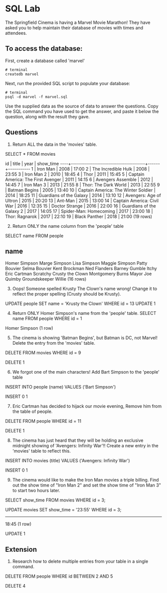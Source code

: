 # SQL Lab

The Springfield Cinema is having a Marvel Movie Marathon! They have asked you to help maintain their database of movies with times and attendees.

## To access the database:

First, create a database called 'marvel'

```
# terminal
createdb marvel
```

Next, run the provided SQL script to populate your database:

```
# terminal
psql -d marvel -f marvel.sql
```

Use the supplied data as the source of data to answer the questions. Copy the SQL command you have used to get the answer, and paste it below the question, along with the result they gave.

## Questions

1.  Return ALL the data in the 'movies' table.

SELECT * FROM movies

 id |                title                | year | show_time 
----+-------------------------------------+------+-----------
  1 | Iron Man                            | 2008 | 17:00
  2 | The Incredible Hulk                 | 2008 | 23:55
  3 | Iron Man 2                          | 2010 | 18:45
  4 | Thor                                | 2011 | 15:45
  5 | Captain America: The First Avenger  | 2011 | 14:15
  6 | Avengers Assemble                   | 2012 | 14:45
  7 | Iron Man 3                          | 2013 | 21:55
  8 | Thor: The Dark World                | 2013 | 22:55
  9 | Batman Begins                       | 2005 | 13:40
 10 | Captain America: The Winter Soldier | 2014 | 18:25
 11 | Guardians of the Galaxy             | 2014 | 13:10
 12 | Avengers: Age of Ultron             | 2015 | 20:20
 13 | Ant-Man                             | 2015 | 13:00
 14 | Captain America: Civil War          | 2016 | 12:35
 15 | Doctor Strange                      | 2016 | 22:00
 16 | Guardians of the Galaxy 2           | 2017 | 14:05
 17 | Spider-Man: Homecoming              | 2017 | 23:00
 18 | Thor: Ragnarok                      | 2017 | 22:10
 19 | Black Panther                       | 2018 | 21:00
(19 rows)


2.  Return ONLY the name column from the 'people' table

SELECT name FROM people

  name         
----------------------
 Homer Simpson
 Marge Simpson
 Lisa Simpson
 Maggie Simpson
 Patty Bouvier
 Selma Bouvier
 Kent Brockman
 Ned Flanders
 Barney Gumble
 Itchy
 Eric Cartman
 Scratchy
 Crusty the Clown
 Montgomery Burns
 Mayor Joe Quimby
 Groundskeeper Willie
(16 rows)



3.  Oops! Someone spelled Krusty The Clown's name wrong! Change it to reflect the proper spelling (Crusty should be Krusty).

UPDATE people SET name = 'Krusty the Clown' WHERE id = 13 
UPDATE 1

4.  Return ONLY Homer Simpson's name from the 'people' table.
SELECT name FROM people WHERE id = 1

 Homer Simpson
(1 row)

5.  The cinema is showing 'Batman Begins', but Batman is DC, not Marvel! Delete the entry from the 'movies' table.

DELETE FROM movies WHERE id = 9

DELETE 1

6.  We forgot one of the main characters! Add Bart Simpson to the 'people' table

INSERT INTO people (name)
VALUES ('Bart Simpson')

INSERT 0 1


7.  Eric Cartman has decided to hijack our movie evening, Remove him from the table of people.

DELETE FROM people WHERE id  = 11

DELETE 1

8.  The cinema has just heard that they will be holding an exclusive midnight showing of 'Avengers: Infinity War'!! Create a new entry in the 'movies' table to reflect this.

INSERT INTO movies (title)
VALUES ('Avengers: Infinity War')

INSERT 0 1

9.  The cinema would like to make the Iron Man movies a triple billing. Find out the show time of "Iron Man 2" and set the show time of "Iron Man 3" to start two hours later.

SELECT show_time FROM movies WHERE id = 3;

UPDATE movies SET show_time = '23:55' WHERE id = 3;

-----------
 18:45
(1 row)

UPDATE 1




## Extension

1.  Research how to delete multiple entries from your table in a single command.

DELETE FROM people WHERE id BETWEEN 2 AND 5

DELETE 4

